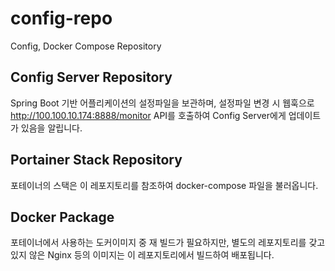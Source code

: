 # config-repo
Config, Docker Compose Repository

## Config Server Repository
Spring Boot 기반 어플리케이션의 설정파일을 보관하며, 설정파일 변경 시 웹훅으로 http://100.100.10.174:8888/monitor API를 호출하여 Config Server에게 업데이트가 있음을 알립니다.

## Portainer Stack Repository
포테이너의 스택은 이 레포지토리를 참조하여 docker-compose 파일을 불러옵니다.

## Docker Package
포테이너에서 사용하는 도커이미지 중 재 빌드가 필요하지만, 별도의 레포지토리를 갖고 있지 않은 Nginx 등의 이미지는 이 레포지토리에서 빌드하여 배포됩니다.
